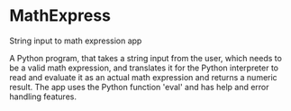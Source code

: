 # MathExpress
String input to math expression app

A Python program, that takes a string input from the user, which needs to be a valid math expression, and translates it for the Python interpreter to read and evaluate it as an actual math expression and returns a numeric result. The app uses the Python function 'eval' and has help and error handling features.
